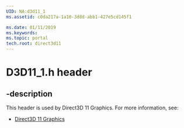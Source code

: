 ```yaml
---
UID: NA:d3d11_1
ms.assetid: c0da217a-1a10-3d8d-abb1-427e5cd145f1

ms.date: 01/11/2019
ms.keywords: 
ms.topic: portal
tech.root: direct3d11
---
```


# D3D11_1.h header


## -description


This header is used by Direct3D 11 Graphics. For more information, see:

- [Direct3D 11 Graphics](../_direct3d11/index.md)

